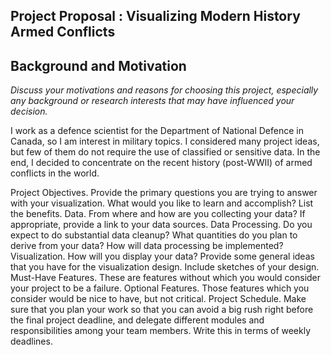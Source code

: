 **Project Proposal : Visualizing Modern History Armed Conflicts**
-----------------------------

**Background and Motivation**
-----------------------------
*Discuss your motivations and reasons for choosing this project, especially any background or research interests that may have influenced your decision.*

I work as a defence scientist for the Department of National Defence in Canada, so I am interest in  military topics. I considered many project ideas, but few of them do not require the use of classified or sensitive data.  In the end, I decided to concentrate on the recent history (post-WWII) of armed conflicts in the world.





Project Objectives. Provide the primary questions you are trying to answer with your visualization. What would you like to learn and accomplish? List the benefits.
Data. From where and how are you collecting your data? If appropriate, provide a link to your data sources.
Data Processing. Do you expect to do substantial data cleanup? What quantities do you plan to derive from your data? How will data processing be implemented?
Visualization. How will you display your data? Provide some general ideas that you have for the visualization design. Include sketches of your design.
Must-Have Features. These are features without which you would consider your project to be a failure.
Optional Features. Those features which you consider would be nice to have, but not critical.
Project Schedule. Make sure that you plan your work so that you can avoid a big rush right before the final project deadline, and delegate different modules and responsibilities among your team members. Write this in terms of weekly deadlines.